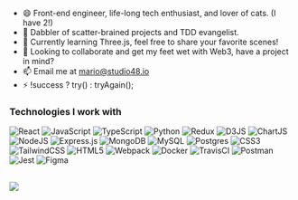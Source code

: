 - 😄 Front-end engineer, life-long tech enthusiast, and lover of cats. (I have 2!)
- 🔭 Dabbler of scatter-brained projects and TDD evangelist.
- 🌱 Currently learning Three.js, feel free to share your favorite scenes!
- 👯 Looking to collaborate and get my feet wet with Web3, have a project in mind?
- 📫 Email me at mario@studio48.io
- ⚡ !success ? try() : tryAgain();


### Technologies I work with

![React](https://img.shields.io/badge/react-%2320232a.svg?style=for-the-badge&logo=react&logoColor=%2361DAFB)
![JavaScript](https://img.shields.io/badge/javascript-%23323330.svg?style=for-the-badge&logo=javascript&logoColor=%23F7DF1E)
![TypeScript](https://img.shields.io/badge/typescript-%23007ACC.svg?style=for-the-badge&logo=typescript&logoColor=white)
![Python](https://img.shields.io/badge/python-3670A0?style=for-the-badge&logo=python&logoColor=ffdd54)
![Redux](https://img.shields.io/badge/redux-%23593d88.svg?style=for-the-badge&logo=redux&logoColor=white)
![D3JS](https://img.shields.io/badge/D3.js-F9A03C.svg?style=for-the-badge&logo=d3dotjs&logoColor=white)
![ChartJS](https://img.shields.io/badge/Chart.js-FF6384.svg?style=for-the-badge&logo=chartdotjs&logoColor=white)
![NodeJS](https://img.shields.io/badge/node.js-6DA55F?style=for-the-badge&logo=node.js&logoColor=white)
![Express.js](https://img.shields.io/badge/express.js-%23404d59.svg?style=for-the-badge&logo=express&logoColor=%2361DAFB)
![MongoDB](https://img.shields.io/badge/MongoDB-%234ea94b.svg?style=for-the-badge&logo=mongodb&logoColor=white)
![MySQL](https://img.shields.io/badge/mysql-%2300f.svg?style=for-the-badge&logo=mysql&logoColor=white)
![Postgres](https://img.shields.io/badge/postgres-%23316192.svg?style=for-the-badge&logo=postgresql&logoColor=white)
![CSS3](https://img.shields.io/badge/css3-%231572B6.svg?style=for-the-badge&logo=css3&logoColor=white)
![TailwindCSS](https://img.shields.io/badge/tailwindcss-%2338B2AC.svg?style=for-the-badge&logo=tailwind-css&logoColor=white)
![HTML5](https://img.shields.io/badge/html5-%23E34F26.svg?style=for-the-badge&logo=html5&logoColor=white)
![Webpack](https://img.shields.io/badge/webpack-%238DD6F9.svg?style=for-the-badge&logo=webpack&logoColor=black)
![Docker](https://img.shields.io/badge/docker-%230db7ed.svg?style=for-the-badge&logo=docker&logoColor=white)
![TravisCI](https://img.shields.io/badge/travis%20ci-%232B2F33.svg?style=for-the-badge&logo=travis&logoColor=white)
![Postman](https://img.shields.io/badge/Postman-FF6C37?style=for-the-badge&logo=postman&logoColor=white)
![Jest](https://img.shields.io/badge/Jest-C21325.svg?style=for-the-badge&logo=Jest&logoColor=white)
![Figma](https://img.shields.io/badge/figma-%23F24E1E.svg?style=for-the-badge&logo=figma&logoColor=white)

##
![](https://komarev.com/ghpvc/?username=marioarraya&color=blueviolet&style=for-the-badge)
